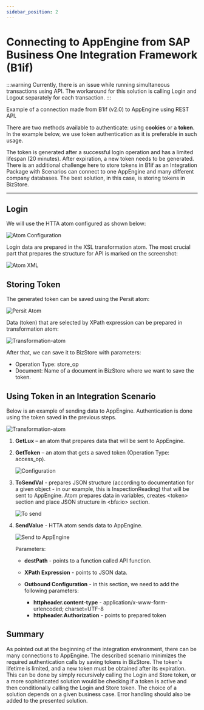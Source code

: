 ```yaml
---
sidebar_position: 2
---
```


# Connecting to AppEngine from SAP Business One Integration Framework (B1if)

:::warning
    Currently, there is an issue while running simultaneous transactions using API. The workaround for this solution is calling Login and Logout separately for each transaction.
:::

Example of a connection made from B1if (v2.0) to AppEngine using REST API.

There are two methods available to authenticate: using **cookies** or a **token**. In the example below, we use token authentication as it is preferable in such usage.

The token is generated after a successful login operation and has a limited lifespan (20 minutes). After expiration, a new token needs to be generated. There is an additional challenge here to store tokens in B1if as an Integration Package with Scenarios can connect to one AppEngine and many different company databases. The best solution, in this case, is storing tokens in BizStore.

---

## Login

We will use the HTTA atom configured as shown below:

![Atom Configuration](./media/connecting-to-appengine-from-sap/htta-atom-configuration.webp)

Login data are prepared in the XSL transformation atom. The most crucial part that prepares the structure for API is marked on the screenshot:

![Atom XML](./media/connecting-to-appengine-from-sap/atom-xml.webp)

## Storing Token

The generated token can be saved using the Persit atom:

![Persit Atom](./media/connecting-to-appengine-from-sap/persit-atom.webp)

Data (token) that are selected by XPath expression can be prepared in transformation atom:

![Transformation-atom](./media/connecting-to-appengine-from-sap/transformation-atom.webp)

After that, we can save it to BizStore with parameters:

- Operation Type: store_op
- Document: Name of a document in BizStore where we want to save the token.

## Using Token in an Integration Scenario

Below is an example of sending data to AppEngine. Authentication is done using the token saved in the previous steps.

![Transformation-atom](./media/connecting-to-appengine-from-sap/step-modeler.webp)

1. **GetLux** – an atom that prepares data that will be sent to AppEngine.
2. **GetToken** – an atom that gets a saved token (Operation Type: access_op).

    ![Configuration](./media/connecting-to-appengine-from-sap/configuration.webp)
3. **ToSendVal** - prepares JSON structure (according to documentation for a given object - in our example, this is InspectionReading) that will be sent to AppEngine. Atom prepares data in variables, creates \<token\> section and place JSON structure in \<bfa:io\> section.

    ![To send](./media/connecting-to-appengine-from-sap/to-send-al.webp)
4. **SendValue** - HTTA atom sends data to AppEngine.

    ![Send to AppEngine](./media/connecting-to-appengine-from-sap/send-to-appengine.webp)

    Parameters:

    - **destPath** - points to a function called API function.
    - **XPath Expression** - points to JSON data.
    - **Outbound Configuration** - in this section, we need to add the following parameters:

      - **httpheader.content-type** - application/x-www-form-urlencoded; charset=UTF-8
      - **httpheader.Authorization** - points to prepared token

## Summary

As pointed out at the beginning of the integration environment, there can be many connections to AppEngine. The described scenario minimizes the required authentication calls by saving tokens in BizStore. The token's lifetime is limited, and a new token must be obtained after its expiration. This can be done by simply recursively calling the Login and Store token, or a more sophisticated solution would be checking if a token is active and then conditionally calling the Login and Store token. The choice of a solution depends on a given business case. Error handling should also be added to the presented solution.
